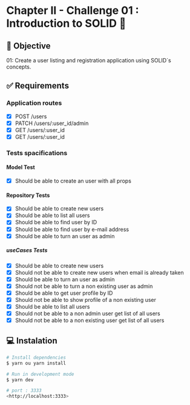 #  Chapter II - Challenge 01 : Introduction to SOLID :rocket: 

## :dart: Objective

01: Create a user listing and registration application using SOLID´s concepts.


## :white_check_mark: Requirements

### Application routes
- [x] POST /users
- [x] PATCH /users/:user_id/admin
- [x] GET /users/:user_id
- [x] GET /users/:user_id

### Tests spacifications

#### Model Test
- [x] Should be able to create an user with all props

#### Repository Tests
- [x] Should be able to create new users
- [x] Should be able to list all users
- [x] Should be able to find user by ID
- [x] Should be able to find user by e-mail address
- [x] Should be able to turn an user as admin

##### useCases Tests
- [x] Should be able to create new users
- [x] Should not be able to create new users when email is already taken
- [x] Should be able to turn an user as admin
- [x] Should not be able to turn a non existing user as admin
- [x] Should be able to get user profile by ID
- [x] Should not be able to show profile of a non existing user
- [x] Should be able to list all users
- [x] Should not be able to a non admin user get list of all users
- [x] Should not be able to a non existing user get list of all users

## :computer: Instalation ##

```bash
# Install dependencies
$ yarn ou yarn install

# Run in development mode 
$ yarn dev

# port : 3333
<http://localhost:3333>

```
